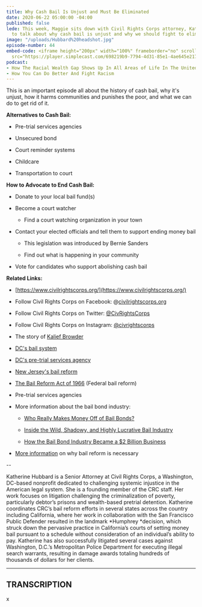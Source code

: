 ```yaml
---
title: Why Cash Bail Is Unjust and Must Be Eliminated
date: 2020-06-22 05:00:00 -04:00
published: false
lede: This week, Maggie sits down with Civil Rights Corps attorney, Katherine Hubbard,
  to talk about why cash bail is unjust and why we should fight to eliminate it.
image: "/uploads/Hubbard%20headshot.jpg"
episode-number: 44
embed-code: <iframe height="200px" width="100%" frameborder="no" scrolling="no" seamless
  src="https://player.simplecast.com/698219b9-7794-4d31-85e1-4ae645e217ba?dark=false"></iframe>
podcast:
- How The Racial Wealth Gap Shows Up In All Areas of Life In The United States
- How You Can Do Better And Fight Racism
---
```


This is an important episode all about the history of cash bail, why it's unjust, how it harms communities and punishes the poor, and what we can do to get rid of it.

**Alternatives to Cash Bail:**

* Pre-trial services agencies

* Unsecured bond

* Court reminder systems

* Childcare

* Transportation to court

**How to Advocate to End Cash Bail:**

* Donate to your local bail fund(s)

* Become a court watcher

  * Find a court watching organization in your town

* Contact your elected officials and tell them to support ending money bail

  * This legislation was introduced by Bernie Sanders

  * Find out what is happening in your community

* Vote for candidates who support abolishing cash bail

**Related Links:**

* [https://www.civilrightscorps.org/](https://www.civilrightscorps.org/)

* Follow Civil Rights Corps on Facebook: @[civilrightscorps.org](http://civilrightscorps.org/)

* Follow Civil Rights Corps on Twitter: [@CivRightsCorps](https://twitter.com/CivRightsCorps)

* Follow Civil Rights Corps on Instagram: [@civrightscorps](https://www.instagram.com/civrightscorps)

* The story of [Kalief Browder](https://www.newyorker.com/news/news-desk/kalief-browder-1993-2015)

* [DC's bail system](https://www.npr.org/2018/09/02/644085158/what-changed-after-d-c-ended-cash-bail)

* [DC's pre-trial services agency](https://www.psa.gov/)

* [New Jersey's bail reform](https://talkpoverty.org/2019/04/26/new-jersey-bail-reform-works/)

* [The Bail Reform Act of 1966](https://university.pretrial.org/testing/glossary/entry?GlossaryKey=b8ab5066-68d5-468e-a861-f7d0242e2e84) (Federal bail reform)

* Pre-trial services agencies

* More information about the bail bond industry:

  * [Who Really Makes Money Off of Bail Bonds?](https://www.theatlantic.com/business/archive/2017/05/bail-bonds/526542/)

  * [Inside the Wild, Shadowy, and Highly Lucrative Bail Industry](https://www.motherjones.com/politics/2014/06/bail-bond-prison-industry/)

  * [How the Bail Bond Industry Became a $2 Billion Business](https://www.globalcitizen.org/en/content/bail-bond-industry-2-billion-poverty/)

* [More information](https://www.vox.com/future-perfect/2018/10/17/17955306/bail-reform-criminal-justice-inequality) on why bail reform is necessary

--

Katherine Hubbard is a Senior Attorney at Civil Rights Corps, a Washington, DC-based nonprofit dedicated to challenging systemic injustice in the American legal system. She is a founding member of the CRC staff. Her work focuses on litigation challenging the criminalization of poverty, particularly debtor’s prisons and wealth-based pretrial detention. Katherine coordinates CRC’s bail reform efforts in several states across the country including California, where her work in collaboration with the San Francisco Public Defender resulted in the landmark \*Humphrey \*decision, which struck down the pervasive practice in California’s courts of setting money bail pursuant to a schedule without consideration of an individual’s ability to pay. Katherine has also successfully litigated several cases against Washington, D.C.’s Metropolitan Police Department for executing illegal search warrants, resulting in damage awards totaling hundreds of thousands of dollars for her clients.

---

## TRANSCRIPTION

x